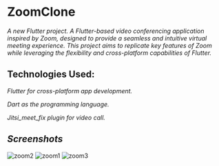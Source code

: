 # ZoomClone
*A new Flutter project.
A Flutter-based video conferencing application inspired by Zoom, designed to provide a seamless and intuitive virtual meeting experience. This project aims to replicate key features of Zoom while leveraging the flexibility and cross-platform capabilities of Flutter.*

Technologies Used:
------------------

*Flutter for cross-platform app development.*

*Dart as the programming language.*

*Jitsi_meet_fix plugin for video call.*

*Screenshots*
------------

![zoom2](https://github.com/pratikpatrimath/ZoomClone/assets/75774769/27632492-41ad-4891-a986-581e6903728d)
![zoom1](https://github.com/pratikpatrimath/ZoomClone/assets/75774769/05f56e05-40dc-47e7-a761-226b1ea47100)
![zoom3](https://github.com/pratikpatrimath/ZoomClone/assets/75774769/2d04f2ec-4cb2-415e-82e3-a3b70f1cc18e)


